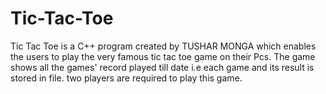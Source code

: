 # Tic-Tac-Toe
Tic Tac Toe is a C++ program created by TUSHAR MONGA which enables the users to play the very famous tic tac toe game on their Pcs. The game shows all the games' record played till date i.e each game and its result is stored in file. two players are required to play this game.
